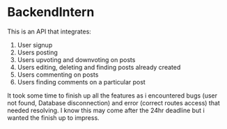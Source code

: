 # BackendIntern
This is an API that integrates:
1. User signup
2. Users posting
3. Users upvoting and downvoting on posts
4. Users editing, deleting and finding posts already created
5. Users commenting on posts
6. Users finding comments on a particular post

It took some time to finish up all the features as i encountered bugs (user not found, Database disconnection) and error (correct routes access) that needed resolving.
I know this may come after the 24hr deadline but i wanted the finish up to impress.
